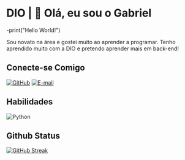# DIO | 👋 Olá, eu sou o Gabriel

-print("Hello World!")

Sou novato na área e gostei muito ao aprender a programar. Tenho aprendido muito com a DIO e pretendo aprender mais em back-end!

## Conecte-se Comigo
 [![GitHub](https://img.shields.io/badge/GitHub-100000?style=for-the-badge&logo=github&logoColor=white)](https://github.com/gabrielsan23)
 [![E-mail](https://img.shields.io/badge/-Email-FFF?style=for-the-badge&logo=microsoft-outlook&logoColor=007BFF)](mailto:gabrielduo47.17@gmail.com)

## Habilidades
![Python](https://img.shields.io/badge/python-3670A0?style=for-the-badge&logo=python&logoColor=ffdd54)

## Github Status
[![GitHub Streak](https://streak-stats.demolab.com/?user=gabrielsan23&theme=bear&background=000&border=30A3DC&dates=FFF)](https://git.io/streak-stats)